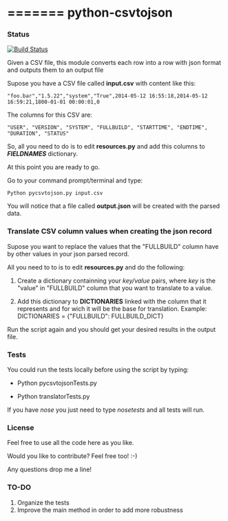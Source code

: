 =======
python-csvtojson
================

### Status
[![Build Status](https://travis-ci.org/jcfausto/python-csvtojson.svg?branch=master)](https://travis-ci.org/jcfausto/python-csvtojson)

Given a CSV file, this module converts each row into a row with json format and outputs them to an output file

Supose you have a CSV file called **input.csv** with content like this:

```
"foo.bar","1.5.22","system","True",2014-05-12 16:55:18,2014-05-12 16:59:21,1800-01-01 00:00:01,0
```

The columns for this CSV are:

```
"USER", "VERSION", "SYSTEM", "FULLBUILD", "STARTTIME", "ENDTIME", "DURATION", "STATUS"
```

So, all you need to do is to edit **resources.py** and add this columns to ***FIELDNAMES*** dictionary.

At this point you are ready to go. 

Go to your command prompt/terminal and type: 

```
Python pycsvtojson.py input.csv
```

You will notice that a file called **output.json** will be created with the parsed data.

### Translate CSV column values when creating the json record

Supose you want to replace the values that the "FULLBUILD" column have by other values in your json parsed record.

All you need to to is to edit **resources.py** and do the following:

1. Create a dictionary containning your *key/value* pairs, where *key* is the "value" in "FULLBUILD" column that you want to translate to a value.

2. Add this dictionary to **DICTIONARIES** linked with the column that it represents and for wich it will be the base for translation. Example: DICTIONARIES = {"FULLBUILD": FULLBUILD_DICT}

Run the script again and you should get your desired results in the output file.


### Tests

You could run the tests locally before using the script by typing: 

- Python pycsvtojsonTests.py

- Python translatorTests.py

If you have *nose* you just need to type *nosetests* and all tests will run.

### License

Feel free to use all the code here as you like.

Would you like to contribute? Feel free too! :-) 

Any questions drop me a line!

### TO-DO

1. Organize the tests
2. Improve the main method in order to add more robustness
